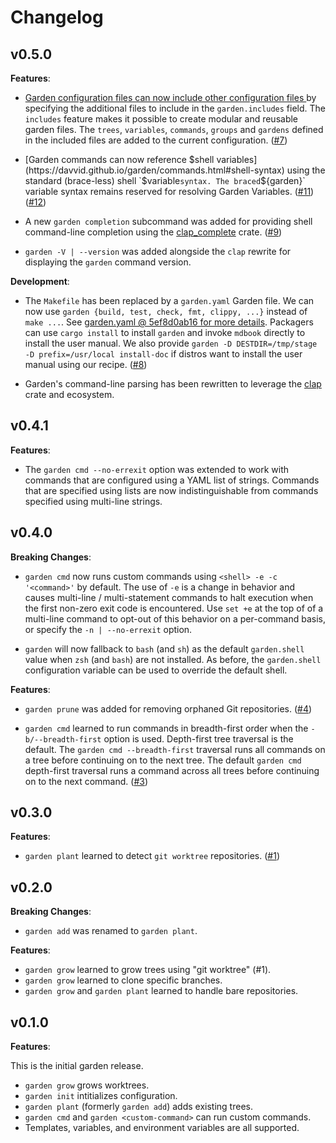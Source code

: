 # Changelog

## v0.5.0

**Features**:

- [Garden configuration files can now include other configuration files
  ](https://davvid.github.io/garden/configuration.html#includes) by specifying
  the additional files to include in the `garden.includes` field.
  The `includes` feature makes it possible to create modular and reusable garden files.
  The `trees`, `variables`, `commands`, `groups` and `gardens` defined in the included
  files are added to the current configuration.
  ([#7](https://github.com/davvid/garden/pull/7))

- [Garden commands can now reference $shell variables](https://davvid.github.io/garden/commands.html#shell-syntax)
  using the standard (brace-less) shell `$variable` syntax. The braced `${garden}`
  variable syntax remains reserved for resolving Garden Variables.
  ([#11](https://github.com/davvid/garden/issues/11))
  ([#12](https://github.com/davvid/garden/pull/12))

- A new `garden completion` subcommand was added for providing shell command-line
  completion using the [clap_complete](https://crates.io/crates/clap_complete) crate.
  ([#9](https://github.com/davvid/garden/pull/9))

- `garden -V | --version` was added alongside the `clap` rewrite for displaying
  the `garden` command version.

**Development**:

- The `Makefile` has been replaced by a `garden.yaml` Garden file.
  We can now use `garden {build, test, check, fmt, clippy, ...}` instead of `make ...`.
  See [garden.yaml @ 5ef8d0ab16 for more details](https://github.com/davvid/garden/blob/5ef8d0ab16a64660fef2bfc551e69cc782dfd4a3/garden.yaml).
  Packagers can use `cargo install` to install `garden` and invoke `mdbook` directly
  to install the user manual. We also provide
  `garden -D DESTDIR=/tmp/stage -D prefix=/usr/local install-doc` if distros
  want to install the user manual using our recipe.
  ([#8](https://github.com/davvid/garden/pull/8))

- Garden's command-line parsing has been rewritten to leverage the
  [clap](https://crates.io/crates/clap) crate and ecosystem.

## v0.4.1

**Features**:

- The `garden cmd --no-errexit` option was extended to work with commands that are
  configured using a YAML list of strings. Commands that are specified using lists
  are now indistinguishable from commands specified using multi-line strings.

## v0.4.0

**Breaking Changes**:

- `garden cmd` now runs custom commands using `<shell> -e -c '<command>'` by default.
  The use of `-e` is a change in behavior and causes multi-line / multi-statement
  commands to halt execution when the first non-zero exit code is encountered.
  Use `set +e` at the top of of a multi-line command to opt-out of this behavior
  on a per-command basis, or specify the `-n | --no-errexit` option.

- `garden` will now fallback to `bash` (and `sh`) as the default `garden.shell` value
  when `zsh` (and `bash`) are not installed. As before, the `garden.shell`
  configuration variable can be used to override the default shell.

**Features**:

- `garden prune` was added for removing orphaned Git repositories.
  ([#4](https://github.com/davvid/garden/issues/4))

- `garden cmd` learned to run commands in breadth-first order when the
  `-b/--breadth-first` option is used. Depth-first tree traversal is the default.
  The `garden cmd --breadth-first` traversal runs all commands on a tree before
  continuing on to the next tree. The default `garden cmd` depth-first traversal
  runs a command across all trees before continuing on to the next command.
  ([#3](https://github.com/davvid/garden/issues/3))

## v0.3.0

**Features**:

- `garden plant` learned to detect `git worktree` repositories.
  ([#1](https://github.com/davvid/garden/issues/1))

## v0.2.0

**Breaking Changes**:

- `garden add` was renamed to `garden plant`.

**Features**:

- `garden grow` learned to grow trees using "git worktree" (#1).
- `garden grow` learned to clone specific branches.
- `garden grow` and `garden plant` learned to handle bare repositories.


## v0.1.0

**Features**:

This is the initial garden release.

- `garden grow` grows worktrees.
- `garden init` intitializes configuration.
- `garden plant` (formerly `garden add`) adds existing trees.
- `garden cmd` and `garden <custom-command>` can run custom commands.
- Templates, variables, and environment variables are all supported.
